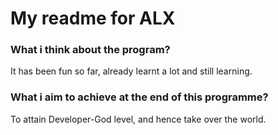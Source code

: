 <h1>My readme for ALX</h1>

<h3> What i think about the program?</h3>
It has been fun so far, already learnt a lot and still learning.

<h3>What i aim to achieve at the end of this programme?</h3>
To attain Developer-God level, and hence take over the world.
